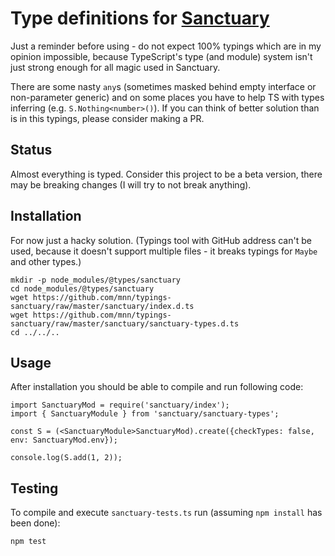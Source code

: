 Type definitions for [Sanctuary](https://sanctuary.js.org/)
====================================================

Just a reminder before using - do not expect 100% typings which are in my opinion impossible, because TypeScript's type (and module) system isn't just strong enough for all magic used in Sanctuary.

There are some nasty `any`s (sometimes masked behind empty interface or non-parameter generic) and on some places you have to help TS with types inferring (e.g. `S.Nothing<number>()`).  If you can think of better solution than is in this typings, please consider making a PR.

Status
-----

Almost everything is typed. Consider this project to be a beta version, there may be breaking changes (I will try to not break anything).

Installation
-----------

For now just a hacky solution. (Typings tool with GitHub address can't be used, because it doesn't support multiple files - it breaks typings for `Maybe` and other types.)
```
mkdir -p node_modules/@types/sanctuary
cd node_modules/@types/sanctuary
wget https://github.com/mnn/typings-sanctuary/raw/master/sanctuary/index.d.ts
wget https://github.com/mnn/typings-sanctuary/raw/master/sanctuary/sanctuary-types.d.ts
cd ../../..
```

Usage
----

After installation you should be able to compile and run following code: 
```
import SanctuaryMod = require('sanctuary/index');
import { SanctuaryModule } from 'sanctuary/sanctuary-types';

const S = (<SanctuaryModule>SanctuaryMod).create({checkTypes: false, env: SanctuaryMod.env});

console.log(S.add(1, 2));
```

Testing
------

To compile and execute `sanctuary-tests.ts` run (assuming `npm install` has been done):

```
npm test
```
